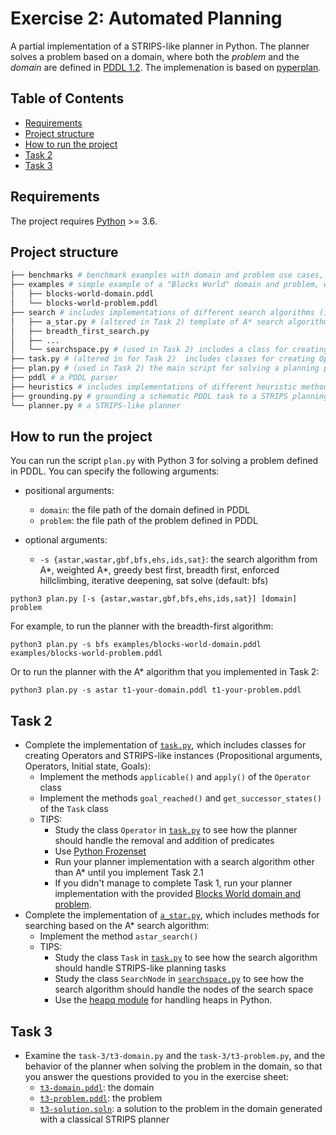 # Exercise 2: Automated Planning

A partial implementation of a STRIPS-like planner in Python. The planner solves a problem based on a domain, where both the *problem* and the *domain* are defined in [PDDL 1.2](https://planning.wiki/ref/pddl). The implemenation is based on [pyperplan](https://github.com/aibasel/pyperplan).

## Table of Contents
-   [Requirements](#requirements)
-   [Project structure](#project-structure)
-   [How to run the project](#how-to-run-the-project)
-   [Task 2](#task-2)
-   [Task 3](#task-3)
 
## Requirements
The project requires [Python](https://www.python.org/) >= 3.6.

## Project structure
```bash
├── benchmarks # benchmark examples with domain and problem use cases, which you can use to see the planner behavior
├── examples # simple example of a "Blocks World" domain and problem, which you can use to see the planner behavior
│   ├── blocks-world-domain.pddl 
│   └── blocks-world-problem.pddl
├── search # includes implementations of different search algorithms (i.e. astar,wastar,gbf,bfs,ehs,ids,sat)
│   ├── a_star.py # (altered in Task 2) template of A* search algorithm 
│   ├── breadth_first_search.py
│   ├── ...
│   └── searchspace.py # (used in Task 2) includes a class for creating instance nodes that are visited during search 
├── task.py # (altered in for Task 2)  includes classes for creating Operators and STRIPS-like instances  ⟨Propositional arguments, Operators , Initial state , Goals⟩  
├── plan.py # (used in Task 2) the main script for solving a planning problem 
├── pddl # a PDDL parser 
├── heuristics # includes implementations of different heuristic methods (i.e. blind,landmark,lmcut,hadd,hff,hmax,hsa)
├── grounding.py # grounding a schematic PDDL task to a STRIPS planning task
└── planner.py # a STRIPS-like planner
```

## How to run the project 
You can run the script `plan.py` with Python 3 for solving a problem defined in PDDL.
You can specify the following arguments:
- positional arguments:
  - `domain`: the file path of the domain defined in PDDL
  - `problem`: the file path of the problem defined in PDDL

- optional arguments:
  - `-s {astar,wastar,gbf,bfs,ehs,ids,sat}`: the search algorithm from A*, weighted A*, greedy best first, breadth first, enforced hillclimbing, iterative deepening, sat solve (default: bfs)

```
python3 plan.py [-s {astar,wastar,gbf,bfs,ehs,ids,sat}] [domain] problem
```
For example, to run the planner with the breadth-first algorithm:
```
python3 plan.py -s bfs examples/blocks-world-domain.pddl examples/blocks-world-problem.pddl
```
Or to run the planner with the A* algorithm that you implemented in Task 2:
```
python3 plan.py -s astar t1-your-domain.pddl t1-your-problem.pddl
```

## Task 2
- Complete the implementation of [`task.py`](task.py), which includes classes for creating Operators and STRIPS-like instances  ⟨Propositional arguments, Operators, Initial state, Goals⟩:  
     - Implement the methods `applicable()` and `apply()` of the `Operator` class
     - Implement the methods `goal_reached()` and `get_successor_states()` of the `Task` class
     - TIPS:
       - Study the class `Operator` in [`task.py`](task.py) to see how the planner should handle the removal and addition of predicates 
       - Use [Python Frozenset](https://www.programiz.com/python-programming/methods/built-in/frozenset)
       - Run your planner implementation with a search algorithm other than A* until you implement Task 2.1
       - If you didn't manage to complete Task 1, run your planner implementation with the provided [Blocks World domain and problem](examples/).
- Complete the implementation of [`a_star.py`](search/a_star.py), which includes methods for searching based on the A* search algorithm:
     - Implement the method `astar_search()`
     - TIPS: 
       - Study the class `Task` in [`task.py`](task.py) to see how the search algorithm should handle STRIPS-like planning tasks
       - Study the class `SearchNode` in [`searchspace.py`](search/searchspace.py) to see how the search algorithm should handle the nodes of the search space 
       - Use the [heapq module](https://pythontic.com/algorithms/heapq/introduction) for handling heaps in Python.

## Task 3
- Examine the `task-3/t3-domain.py` and the `task-3/t3-problem.py`, and the behavior of the planner when solving the problem in the domain, so that you answer the questions provided to you in the exercise sheet: 
  - [`t3-domain.pddl`](task-3/t3-domain.pddl): the domain
  - [`t3-problem.pddl`](task-3/t3-problem.pddl): the problem
  - [`t3-solution.soln`](task-3/t3-solution.soln): a solution to the problem in the domain generated with a classical STRIPS planner
